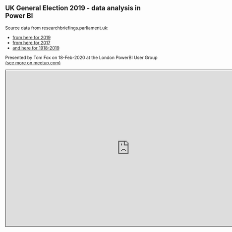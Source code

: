 <style> iframe { border: 1px solid black; width: 800px; height: 506px; } </style>

## UK General Election 2019 - data analysis in Power BI
Source data from researchbriefings.parliament.uk:
- [from here for 2019](https://researchbriefings.parliament.uk/ResearchBriefing/Summary/CBP-8749)
- [from here for 2017](https://researchbriefings.parliament.uk/ResearchBriefing/Summary/CBP-7979)
- [and here for 1918-2019](https://researchbriefings.parliament.uk/ResearchBriefing/Summary/CBP-7529)

Presented by Tom Fox on 18-Feb-2020 at the London PowerBI User Group [(see more on meetup.com)](https://www.meetup.com/London-PUG/events/268422933/)

<iframe id="iframe-ge" title="GeneralElectionsAnalysis" importance="low" allow="fullscreen" 
src="https://app.powerbi.com/view?r="></iframe>
